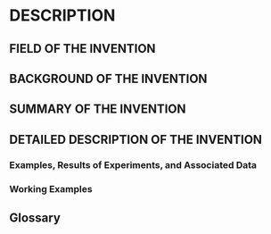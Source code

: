 # DESCRIPTION

## FIELD OF THE INVENTION

## BACKGROUND OF THE INVENTION

## SUMMARY OF THE INVENTION

## DETAILED DESCRIPTION OF THE INVENTION

### Examples, Results of Experiments, and Associated Data

### Working Examples

## Glossary

